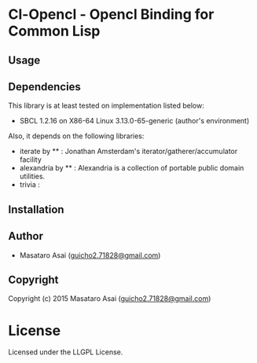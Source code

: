 # Cl-Opencl - Opencl Binding for Common Lisp

## Usage


## Dependencies
This library is at least tested on implementation listed below:

+ SBCL 1.2.16 on X86-64 Linux 3.13.0-65-generic (author's environment)

Also, it depends on the following libraries:

+ iterate by ** :
    Jonathan Amsterdam's iterator/gatherer/accumulator facility
+ alexandria by ** :
    Alexandria is a collection of portable public domain utilities.
+ trivia :
    

## Installation

## Author

* Masataro Asai (guicho2.71828@gmail.com)

## Copyright

Copyright (c) 2015 Masataro Asai (guicho2.71828@gmail.com)

# License

Licensed under the LLGPL License.

